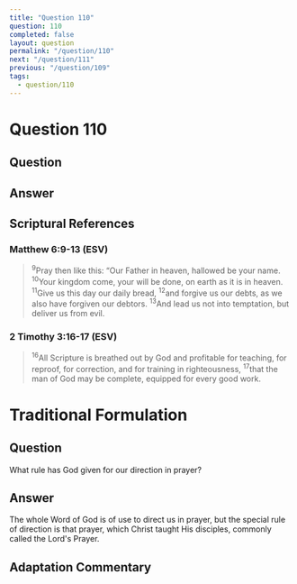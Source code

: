 ```yaml
---
title: "Question 110"
question: 110
completed: false
layout: question
permalink: "/question/110"
next: "/question/111"
previous: "/question/109"
tags:
  - question/110
---
```

# Question 110

## Question


## Answer


## Scriptural References
### Matthew 6:9-13 (ESV)
> <sup>9</sup>Pray then like this: “Our Father in heaven, hallowed be your name.
> <sup>10</sup>Your kingdom come, your will be done, on earth as it is in heaven.
> <sup>11</sup>Give us this day our daily bread,
> <sup>12</sup>and forgive us our debts, as we also have forgiven our debtors.
> <sup>13</sup>And lead us not into temptation, but deliver us from evil.

### 2 Timothy 3:16-17 (ESV)
> <sup>16</sup>All Scripture is breathed out by God and profitable for teaching, for reproof, for correction, and for training in righteousness,
> <sup>17</sup>that the man of God may be complete, equipped for every good work.

# Traditional Formulation
## Question
What rule has God given for our direction in prayer?

## Answer
The whole Word of God is of use to direct us in prayer, but the special rule of direction is that prayer, which Christ taught His disciples, commonly called the Lord's Prayer.

## Adaptation Commentary
